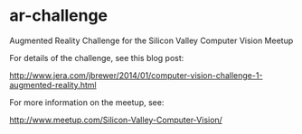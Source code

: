 ar-challenge
============

Augmented Reality Challenge for the Silicon Valley Computer Vision Meetup

For details of the challenge, see this blog post:

http://www.jera.com/jbrewer/2014/01/computer-vision-challenge-1-augmented-reality.html

For more information on the meetup, see:

http://www.meetup.com/Silicon-Valley-Computer-Vision/
